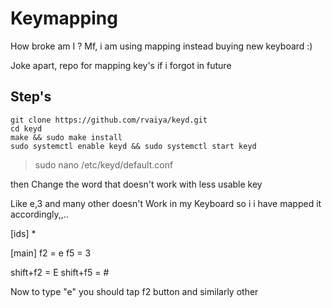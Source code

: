 # Keymapping
How broke am I ? Mf, i am using mapping instead buying new keyboard :)

Joke apart, repo for mapping key's if i forgot in future

## Step's

```
git clone https://github.com/rvaiya/keyd.git
cd keyd
make && sudo make install
sudo systemctl enable keyd && sudo systemctl start keyd
```

> sudo nano /etc/keyd/default.conf

then Change the word that doesn't work with less usable key 

Like e,3 and many other doesn't Work in my Keyboard so i i have mapped it accordingly,,..

[ids]
*

[main]
f2 = e
f5 = 3

shift+f2 = E
shift+f5 = #




Now to type  "e"  you should tap f2 button and similarly other

